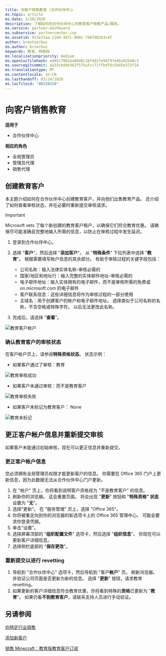 ```yaml
---
title: 向客户销售教育 |合作伙伴中心
ms.topic: article
ms.date: 3/20/2020
description: 了解如何向合作伙伴中心的教育客户销售产品/服务。
ms.service: partner-dashboard
ms.subservice: partnercenter-csp
ms.assetid: 913e31aa-21b9-447c-988c-7487d82b3c4f
author: brentserbus
ms.author: brserbus
keywords: 教育、特殊段
ms.localizationpriority: medium
ms.openlocfilehash: ed45c7862aa8048c1bfdd2fe94f97e4ba92b48c3
ms.sourcegitcommit: aa33cbd4b3b2f575afcc71ffbdfdc5b45e372f24
ms.translationtype: MT
ms.contentlocale: zh-CN
ms.lasthandoff: 03/24/2020
ms.locfileid: "80228250"
---
```

# <a name="sell-education-to-customers"></a>向客户销售教育

**适用于**

- 合作伙伴中心

**相应的角色**

- 全局管理员
- 管理员代理
- 销售代理


## <a name="create-an-education-customer"></a>创建教育客户

本主题介绍如何在合作伙伴中心创建教育客户，并向他们出售教育产品。 还介绍了如何查看审核状态，并在必要时重新提交审核请求。 

> [!IMPORTANT]
> Microsoft vets 了每个新创建的教育客户租户，以确保它们符合教育优惠。  请确保尽可能准确且完整地输入所需的信息，以防止在审核过程中发生延迟。 

1. 登录到合作伙伴中心。 
2. 选择 "**客户**"，然后选择 "**添加客户**"。 从 "**特殊条件**" 下拉列表中选择 "**教育**"。  根据需要填写帐户信息的其余部分。  有助于审核过程的关键字段包括：

   - 公司名称：输入法律实体名称-审核必需的 
   - 国家/地区和地址行：输入完整的实体邮件地址–审核必需的 
   - 电子邮件地址：输入实体拥有的电子邮件，而不是审核所需的免费或 on.microsoft.com 的电子邮件 
   - 客户联系信息：这些详细信息将作为审核过程的一部分使用 
   - 主域名：用于创建客户的帐户和电子邮件地址。  选择类似于公司名称的名称，不含空格或特殊字符。  以后无法更改此名称。 

3. 完成后，请选择 "**查看**"。 

![教育客户帐户](images/eduaccountinfo.png)

### <a name="confirm-your-education-customers-vetting-status"></a>确认教育客户的审核状态 

在客户帐户页上，请参阅**特殊资格状态**。 状态示例：

- 如果客户通过了审核：教育 

![教育审核成功](images/edupassedvetting.png)

- 如果客户未通过审核：而不是教育客户 

![教育审核失败](images/edudidnotpassvetting.PNG)

- 如果客户未标记为教育客户： None 

![教育未标记](images/edunottagged.PNG)

## <a name="correct-the-customer-account-info-and-resubmit-for-vetting"></a>更正客户帐户信息并重新提交审核  

如果客户未能通过初始审核，现在可以更正信息并重新提交。

### <a name="correct-the-customer-account-information"></a>更正客户帐户信息

您必须拥有全局管理员权限才能更新客户的信息。 你需要在 Office 365 门户上更新信息，因为此数据无法从合作伙伴中心门户更新。    

1. 在 "帐户" 页上，你将看到说明客户资格视为 "不是教育客户" 的信息。
2. 刷新你的浏览器。 这会重置页面。 将会出现 "**更新**" 按钮和 "**特殊资格" 状态**设置为 "**无**"。 
3. 选择“更新”。 在 "服务管理" 页上，选择 "Office 365"。
4. 你将被重定向到你的浏览器的新选项卡上的 Office 365 管理中心。 可能会要求你登录凭据。 
5. 单击“设置”。
6. 选择屏幕顶部的 "**组织配置文件**" 选项卡，然后选择 "**组织信息**"。 你现在可以更新客户详细信息。 
7. 选择侧栏底部的 "**保存更改**"。  

### <a name="resubmit-for-revetting"></a>重新提交以进行 revetting

1. 导航到 "合作伙伴中心" 选项卡，然后导航到 "客户**帐户**" 页。 刷新浏览器。 并验证公司页面是否更新为新的信息。 选择 "**更新**" 按钮，请求教育 revetting。
2. 如果更新的客户详细信息符合教育优惠，你将看到特殊的**资格**已更新为 "**教育**"。 如果仍看**不到教育客户**，请联系支持人员进行手动验证。 


## <a name="see-also"></a>另请参阅
 
[向特定行业销售](get-special-pricing-for-offers.md)

[添加新客户](add-a-new-customer.md)

[销售 Minecraft：教育版教育客户订阅](minecraft-subscriptions.md)
 
